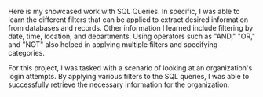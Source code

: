 Here is my showcased work with SQL Queries. In specific, I was able to learn the different filters that can be applied to extract desired information from databases and records. Other information I learned include filtering by date, time, location, and departments. Using operators such as "AND," "OR," and "NOT" also helped in applying multiple filters and specifying categories.  

For this project, I was tasked with a scenario of looking at an organization's login attempts. By applying various filters to the SQL queries, I was able to successfully retrieve the necessary information for the organization.  
 
